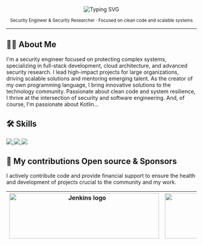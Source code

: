 <!-- Minimalist GitHub README -->

<p align="center">
  <img src="https://readme-typing-svg.herokuapp.com?font=Fira+Code&size=24&pause=1000&color=FFFFFF&center=true&vCenter=true&width=435&lines=Hi+there,+I'm+Richard;Security+Engineer;Welcome+to+my+GitHub!" alt="Typing SVG" />
</p>

<p align="center">
  <sub>Security Engineer & Security Researcher · Focused on clean code and scalable systems </sub>
</p>

---

## 🕵️‍♂️ About Me
I'm a security engineer focused on protecting complex systems, specializing in full-stack development, cloud architecture, and advanced security research. I lead high-impact projects for large organizations, driving scalable solutions and mentoring emerging talent. As the creator of my own programming language, I bring innovative solutions to the technology community. Passionate about clean code and system resilience, I thrive at the intersection of security and software engineering. And, of course, I'm passionate about Kotlin...

## 🛠️ Skills 
  <a href="https://skillicons.dev">
    <img src="https://skillicons.dev/icons?i=kotlin,ts,go,py,azure,aws,docker,kubernetes,jenkins,nodejs,postgresql" />
    <img src="https://skillicons.dev/icons?i=react,angular,tailwind,linux,vite,redhat,bun,bash,flask,supabase,postman" />
    <img src="https://skillicons.dev/icons?i=sass,mongodb,npm,gcp,deno,firebase,elixir,vscodium,gulp,bootstrap,vue" />
  </a>

## 🤝 My contributions Open source & Sponsors
I actively contribute code and provide financial support to ensure the health and development of projects crucial to the community and my work.

|<img width="396" height="120" src="https://www.jenkins.io/images/jenkins-logo-title-dark.svg" alt="Jenkins logo"> | <img width="396" height="120" alt="Untitled(1)" src="https://github.com/user-attachments/assets/c224284c-fa59-491f-8121-114510bf5311" />|
------------------------------------------------------------------------------------------------------------------------------------|------------------------------------------------------------------------------------------------------------------


<!--|<img width="396" height="120" alt="image" src="https://github.com/user-attachments/assets/faf50e49-5be0-4436-946b-70398703163c" /> | <img width="396" height="150" alt="aws(1)" src="https://github.com/user-attachments/assets/7d009f39-8a2c-4aab-a97f-b3e2dbf5d569" />|-->

